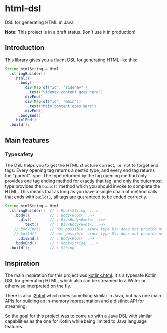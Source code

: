 # html-dsl
DSL for generating HTML in Java

**Note:** This project is in a draft status. Don't use it in production!

## Introduction

This library gives you a fluent DSL for generating HTML like this:

```java
String htmlString = Html
  .stringBuilder()
    .html()
      .body()
        .div(Map.of("id", "sidenav"))
          .text("Sidenav content goes here")
        .divEnd()
        .div(Map.of("id", "main"))
          .text("Main content goes here")
        .divEnd()
      .bodyEnd()
    .htmlEnd()
  .build();
```

## Main features

### Typesafety

The DSL helps you to get the HTML structure correct, i.e. not to forget end tags. Every opening tag returns a nested type, and every end tag returns the "parent" type. The type returned by the tag opening method only provides one tag ending method for exactly that tag, and only the outermost type provides the `build()` method which you should invoke to complete the HTML. This means that as long as you have a single chain of method calls that ends with `build()`, all tags are guaranteed to be ended correctly.

```java
String htmlString = Html
  .stringBuilder()  // : Root<String, ...>
    .body()         // : Body<Root<...>>
      .div()        // : Div<Body<Root<...>>>
        .text()     // : Div<Body<Root<...>>>
    //.bodyEnd()    // not possible, since type Div does not provide method bodyEnd(), only Body does
    //.build()      // not possible, since type Div does not provide method build(), only Root does
      .divEnd()     // : Body<Root<...>>
    .bodyEnd()      // : Root<String, ...>
  .build();         // : String
```

## Inspiration

The main inspiration for this project was [kotlinx.html](https://github.com/Kotlin/kotlinx.html). It's a typesafe Kotlin DSL for generating HTML, which also can be streamed to a Writer or otherwise interpreted on the fly.

There is also [j2html](https://github.com/tipsy/j2html) which does something similar in Java, but has one main APIs for building an in-memory representation and a distinct API for streaming.

So the goal for this project was to come up with a Java DSL with similar capabilities as the one for Kotlin while being limited to Java language features.


